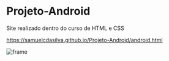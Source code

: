 # Projeto-Android
Site realizado dentro do curso de HTML e CSS

https://samuelcdasilva.github.io/Projeto-Android/android.html

![frame](https://user-images.githubusercontent.com/91702874/148258316-2453117d-9cc8-427a-bc48-cd95e56c39f6.png)
